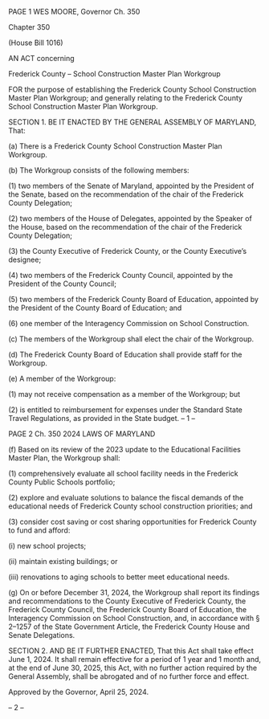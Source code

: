 PAGE 1
WES MOORE, Governor Ch. 350

Chapter 350

(House Bill 1016)

AN ACT concerning

Frederick County – School Construction Master Plan Workgroup

FOR the purpose of establishing the Frederick County School Construction Master Plan
Workgroup; and generally relating to the Frederick County School Construction
Master Plan Workgroup.

SECTION 1. BE IT ENACTED BY THE GENERAL ASSEMBLY OF MARYLAND,
That:

(a) There is a Frederick County School Construction Master Plan Workgroup.

(b) The Workgroup consists of the following members:

(1) two members of the Senate of Maryland, appointed by the President of
the Senate, based on the recommendation of the chair of the Frederick County Delegation;

(2) two members of the House of Delegates, appointed by the Speaker of
the House, based on the recommendation of the chair of the Frederick County Delegation;

(3) the County Executive of Frederick County, or the County Executive’s
designee;

(4) two members of the Frederick County Council, appointed by the
President of the County Council;

(5) two members of the Frederick County Board of Education, appointed by
the President of the County Board of Education; and

(6) one member of the Interagency Commission on School Construction.

(c) The members of the Workgroup shall elect the chair of the Workgroup.

(d) The Frederick County Board of Education shall provide staff for the
Workgroup.

(e) A member of the Workgroup:

(1) may not receive compensation as a member of the Workgroup; but

(2) is entitled to reimbursement for expenses under the Standard State
Travel Regulations, as provided in the State budget.
– 1 –

PAGE 2
Ch. 350 2024 LAWS OF MARYLAND

(f) Based on its review of the 2023 update to the Educational Facilities Master
Plan, the Workgroup shall:

(1) comprehensively evaluate all school facility needs in the Frederick
County Public Schools portfolio;

(2) explore and evaluate solutions to balance the fiscal demands of the
educational needs of Frederick County school construction priorities; and

(3) consider cost saving or cost sharing opportunities for Frederick County
to fund and afford:

(i) new school projects;

(ii) maintain existing buildings; or

(iii) renovations to aging schools to better meet educational needs.

(g) On or before December 31, 2024, the Workgroup shall report its findings and
recommendations to the County Executive of Frederick County, the Frederick County
Council, the Frederick County Board of Education, the Interagency Commission on School
Construction, and, in accordance with § 2–1257 of the State Government Article, the
Frederick County House and Senate Delegations.

SECTION 2. AND BE IT FURTHER ENACTED, That this Act shall take effect June
1, 2024. It shall remain effective for a period of 1 year and 1 month and, at the end of June
30, 2025, this Act, with no further action required by the General Assembly, shall be
abrogated and of no further force and effect.

Approved by the Governor, April 25, 2024.

– 2 –